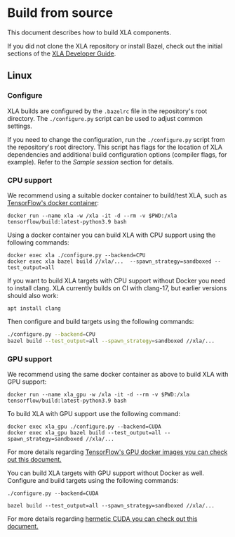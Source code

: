 # Build from source

This document describes how to build XLA components.

If you did not clone the XLA repository or install Bazel, check out the initial sections of the [XLA Developer Guide](developer_guide.md).

## Linux

### Configure

XLA builds are configured by the `.bazelrc` file in the repository's root
directory. The `./configure.py` script can be used to adjust common settings.

If you need to change the configuration, run the `./configure.py` script from
the repository's root directory. This script has flags for the location of XLA
dependencies and additional build configuration options (compiler flags, for
example). Refer to the *Sample session* section for details.

### CPU support

We recommend using a suitable docker container to build/test XLA, such as
[TensorFlow's docker container](https://www.tensorflow.org/install/docker):

```
docker run --name xla -w /xla -it -d --rm -v $PWD:/xla tensorflow/build:latest-python3.9 bash
```

Using a docker container you can build XLA with CPU support using the following
commands:

```
docker exec xla ./configure.py --backend=CPU
docker exec xla bazel build //xla/...  --spawn_strategy=sandboxed --test_output=all
```

If you want to build XLA targets with CPU support without Docker you need to
install clang. XLA currently builds on CI with clang-17, but earlier versions
should also work:

```
apt install clang
```

Then configure and build targets using the following commands:

```sh
./configure.py --backend=CPU
bazel build --test_output=all --spawn_strategy=sandboxed //xla/...
```

### GPU support

We recommend using the same docker container as above to build XLA with GPU
support:

```
docker run --name xla_gpu -w /xla -it -d --rm -v $PWD:/xla tensorflow/build:latest-python3.9 bash
```

To build XLA with GPU support use the following command:

```
docker exec xla_gpu ./configure.py --backend=CUDA
docker exec xla_gpu bazel build --test_output=all --spawn_strategy=sandboxed //xla/...
```

For more details regarding
[TensorFlow's GPU docker images you can check out this document.](https://www.tensorflow.org/install/source#gpu_support_2)

You can build XLA targets with GPU support without Docker as well. Configure and
build targets using the following commands:

```
./configure.py --backend=CUDA

bazel build --test_output=all --spawn_strategy=sandboxed //xla/...
```

For more details regarding
[hermetic CUDA you can check out this document.](hermetic_cuda.md)

